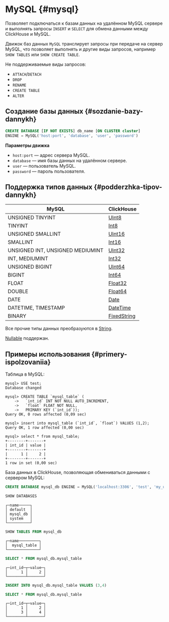 # MySQL {#mysql}

Позволяет подключаться к базам данных на удалённом MySQL сервере и выполнять запросы `INSERT` и `SELECT` для обмена данными между ClickHouse и MySQL.

Движок баз данных `MySQL` транслирует запросы при передаче на сервер MySQL, что позволяет выполнять и другие виды запросов, например `SHOW TABLES` или `SHOW CREATE TABLE`.

Не поддерживаемые виды запросов:

- `ATTACH`/`DETACH`
- `DROP`
- `RENAME`
- `CREATE TABLE`
- `ALTER`

## Создание базы данных {#sozdanie-bazy-dannykh}

``` sql
CREATE DATABASE [IF NOT EXISTS] db_name [ON CLUSTER cluster]
ENGINE = MySQL('host:port', 'database', 'user', 'password')
```

**Параметры движка**

- `host:port` — адрес сервера MySQL.
- `database` — имя базы данных на удалённом сервере.
- `user` — пользователь MySQL.
- `password` — пароль пользователя.

## Поддержка типов данных {#podderzhka-tipov-dannykh}

| MySQL                            | ClickHouse                                  |
|----------------------------------|---------------------------------------------|
| UNSIGNED TINYINT                 | [UInt8](../data_types/int_uint.md)          |
| TINYINT                          | [Int8](../data_types/int_uint.md)           |
| UNSIGNED SMALLINT                | [UInt16](../data_types/int_uint.md)         |
| SMALLINT                         | [Int16](../data_types/int_uint.md)          |
| UNSIGNED INT, UNSIGNED MEDIUMINT | [UInt32](../data_types/int_uint.md)         |
| INT, MEDIUMINT                   | [Int32](../data_types/int_uint.md)          |
| UNSIGNED BIGINT                  | [UInt64](../data_types/int_uint.md)         |
| BIGINT                           | [Int64](../data_types/int_uint.md)          |
| FLOAT                            | [Float32](../data_types/float.md)           |
| DOUBLE                           | [Float64](../data_types/float.md)           |
| DATE                             | [Date](../data_types/date.md)               |
| DATETIME, TIMESTAMP              | [DateTime](../data_types/datetime.md)       |
| BINARY                           | [FixedString](../data_types/fixedstring.md) |

Все прочие типы данных преобразуются в [String](../data_types/string.md).

[Nullable](../data_types/nullable.md) поддержан.

## Примеры использования {#primery-ispolzovaniia}

Таблица в MySQL:

``` text
mysql> USE test;
Database changed

mysql> CREATE TABLE `mysql_table` (
    ->   `int_id` INT NOT NULL AUTO_INCREMENT,
    ->   `float` FLOAT NOT NULL,
    ->   PRIMARY KEY (`int_id`));
Query OK, 0 rows affected (0,09 sec)

mysql> insert into mysql_table (`int_id`, `float`) VALUES (1,2);
Query OK, 1 row affected (0,00 sec)

mysql> select * from mysql_table;
+--------+-------+
| int_id | value |
+--------+-------+
|      1 |     2 |
+--------+-------+
1 row in set (0,00 sec)
```

База данных в ClickHouse, позволяющая обмениваться данными с сервером MySQL:

``` sql
CREATE DATABASE mysql_db ENGINE = MySQL('localhost:3306', 'test', 'my_user', 'user_password')
```

``` sql
SHOW DATABASES
```

``` text
┌─name─────┐
│ default  │
│ mysql_db │
│ system   │
└──────────┘
```

``` sql
SHOW TABLES FROM mysql_db
```

``` text
┌─name─────────┐
│  mysql_table │
└──────────────┘
```

``` sql
SELECT * FROM mysql_db.mysql_table
```

``` text
┌─int_id─┬─value─┐
│      1 │     2 │
└────────┴───────┘
```

``` sql
INSERT INTO mysql_db.mysql_table VALUES (3,4)
```

``` sql
SELECT * FROM mysql_db.mysql_table
```

``` text
┌─int_id─┬─value─┐
│      1 │     2 │
│      3 │     4 │
└────────┴───────┘
```
